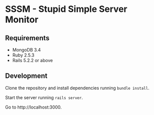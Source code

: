 # SSSM - Stupid Simple Server Monitor

## Requirements

- MongoDB 3.4
- Ruby 2.5.3
- Rails 5.2.2 or above

## Development

Clone the repository and install dependencies running ```bundle install```.

Start the server running ```rails server```.

Go to http://localhost:3000.
